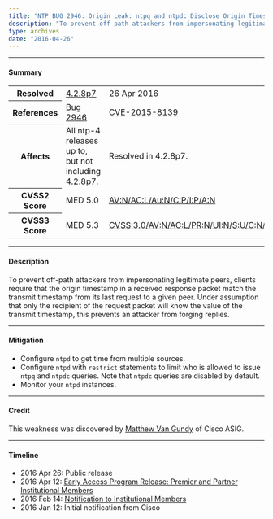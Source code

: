 ```yaml
---
title: "NTP BUG 2946: Origin Leak: ntpq and ntpdc Disclose Origin Timestamp to Unauthenticated Clients"
description: "To prevent off-path attackers from impersonating legitimate peers, clients require that the origin timestamp in a received response packet match the transmit timestamp from its last request to a given peer. The assumption is that only the recipient of the request packet will know the value of the transmit timestamp. This bug was resolved in NTP 4.2.8p7."
type: archives
date: "2016-04-26"
---
```


* * *

#### Summary

<table>
  <tbody>
	<tr>
		<th><b>Resolved</b></th>
		<td><a href="/support/securitynotice/4_2_8p7-release-announcement/">4.2.8p7</a></td>
		<td>26 Apr 2016</td>
	</tr>
	<tr>
		<th><b>References</b></th>
		<td><a href="https://bugs.ntp.org/show_bug.cgi?id=2946">Bug 2946</a></td>
		<td><a href="https://nvd.nist.gov/vuln/detail/CVE-2015-8139">CVE-2015-8139</a></td>
	</tr>
	<tr>
		<th><b>Affects</b></th>
		<td>All ntp-4 releases up to, but not including 4.2.8p7.</td>
		<td>Resolved in 4.2.8p7.</td>
	</tr>
	<tr>
		<th><b>CVSS2 Score</b></th>
		<td>MED 5.0</td>
		<td><a href="https://nvd.nist.gov/vuln-metrics/cvss/v2-calculator?calculator&version=2.0&vector=(AV:N/AC:L/Au:N/C:P/I:P/A:N)">AV:N/AC:L/Au:N/C:P/I:P/A:N</a></td>
	</tr>
	<tr>
		<th><b>CVSS3 Score<b></th>
		<td>MED 5.3</td>
		<td><a href="https://www.first.org/cvss/calculator/3.0#CVSS:3.0/AV:N/AC:L/PR:N/UI:N/S:U/C:N/I:L/A:N">CVSS:3.0/AV:N/AC:L/PR:N/UI:N/S:U/C:N/I:L/A:N</a></td>
	</tr>	
  </tbody>	
</table>

* * *
    
#### Description 

To prevent off-path attackers from impersonating legitimate peers, clients require that the origin timestamp in a received response packet match the transmit timestamp from its last request to a given peer. Under assumption that only the recipient of the request packet will know the value of the transmit timestamp, this prevents an attacker from forging replies.

* * *
    
#### Mitigation

* Configure `ntpd` to get time from multiple sources.
* Configure `ntpd` with `restrict` statements to limit who is allowed to issue `ntpq` and `ntpdc` queries. Note that `ntpdc` queries are disabled by default.
* Monitor your `ntpd` instances. 

* * *

#### Credit

This weakness was discovered by [Matthew Van Gundy](mailto:mvangund@cisco.com) of Cisco ASIG.

* * *

#### Timeline

* 2016 Apr 26: Public release
* 2016 Apr 12: [Early Access Program Release: Premier and Partner Institutional Members](https://www.nwtime.org/membership/benefits/)
* 2016 Feb 14: [Notification to Institutional Members](https://www.nwtime.org/membership/benefits/)
* 2016 Jan 12: Initial notification from Cisco